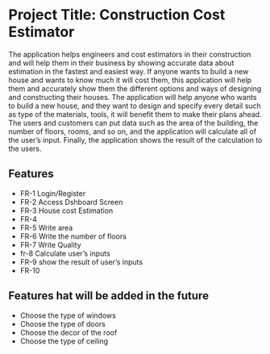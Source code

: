 # Project Title:  Construction Cost Estimator
The application helps engineers and cost estimators in their construction and will help them in their business by showing accurate data about estimation in the fastest and easiest way. If anyone wants to build a new house and wants to know much it will cost them, this application will help them and accurately show them the different options and ways of designing and constructing their houses. The application will help anyone who wants to build a new house, and they want to design and specify every detail such as type of the materials, tools, it will benefit them to make their plans ahead. The users and customers can put data such as the area of the building, the number of floors, rooms, and so on, and the application will calculate all of the user’s input. Finally, the application shows the result of the calculation to the users.




## Features

- FR-1 Login/Register
- FR-2 Access Dshboard Screen
- FR-3 House cost Estimation
- FR-4 
- FR-5 Write area 
- FR-6 Write the number of floors
- FR-7 Write Quality
- fr-8 Calculate user’s inputs
- FR-9 show the result of user’s inputs
- FR-10 



## Features hat will be added in the future 
-  Choose the type of windows 
-  Choose the type of doors
-  Choose the decor of the roof
-  Choose the type of ceiling







